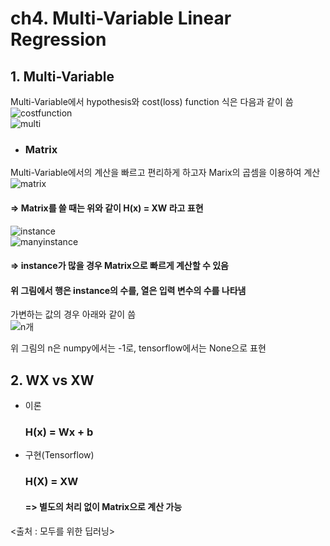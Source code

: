 # ch4. Multi-Variable Linear Regression  

## 1. Multi-Variable  
Multi-Variable에서 hypothesis와 cost(loss) function 식은 다음과 같이 씀  
![costfunction](https://user-images.githubusercontent.com/31130917/108230352-06e19180-7184-11eb-9645-aec86cb041f2.PNG)  
![multi](https://user-images.githubusercontent.com/31130917/108230450-27115080-7184-11eb-9db3-d18bdd659878.PNG)  
  
* ### Matrix  
Multi-Variable에서의 계산을 빠르고 편리하게 하고자 Marix의 곱셈을 이용하여 계산  
![matrix](https://user-images.githubusercontent.com/31130917/108230799-78b9db00-7184-11eb-8aef-705421fb5649.PNG)  
  
#### => Matrix를 쓸 때는 위와 같이 H(x) = XW 라고 표현  
  
![instance](https://user-images.githubusercontent.com/31130917/108231337-00074e80-7185-11eb-867c-27d4cb1a6893.PNG)  
![manyinstance](https://user-images.githubusercontent.com/31130917/108231621-478dda80-7185-11eb-9802-4618ebfa2ffd.PNG)  
  
#### => instance가 많을 경우 Matrix으로 빠르게 계산할 수 있음  
#### 위 그림에서 행은 instance의 수를, 열은 입력 변수의 수를 나타냄  
  
가변하는 값의 경우 아래와 같이 씀  
![n개](https://user-images.githubusercontent.com/31130917/108232054-b9feba80-7185-11eb-8085-2eb06aa305e4.PNG)  
  
위 그림의 n은 numpy에서는 -1로, tensorflow에서는 None으로 표현  
  
## 2. WX vs XW  
* 이론  
  ### H(x) = Wx + b  
* 구현(Tensorflow)  
  ### H(X) = XW  
  #### => 별도의 처리 없이 Matrix으로 계산 가능  
<출처 : 모두를 위한 딥러닝>
